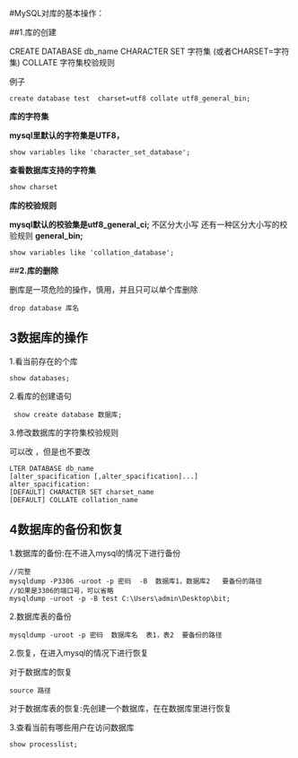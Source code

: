 #MySQL对库的基本操作：

##1.库的创建

CREATE DATABASE db_name CHARACTER SET    字符集  (或者CHARSET=字符集)  COLLATE  字符集校验规则 

例子

```mysql
create database test  charset=utf8 collate utf8_general_bin;
```

**库的字符集**

**mysql里默认的字符集是UTF8，**

```mysql
show variables like 'character_set_database';
```

**查看数据库支持的字符集**

```sql
show charset
```



**库的校验规则**

**mysql默认的校验集是utf8_general_ci;**  不区分大小写  还有一种区分大小写的校验规则  **general_bin;**

```mysql
show variables like 'collation_database';
```

##**2.库的删除**

删库是一项危险的操作，慎用，并且只可以单个库删除

```mysql
drop database 库名
```

## 3数据库的操作

1.看当前存在的个库

```mysql
show databases;
```

2.看库的创建语句

```mysql
 show create database 数据库;
```

3.修改数据库的字符集校验规则

可以改  ，但是也不要改

```mysql
LTER DATABASE db_name
[alter_spacification [,alter_spacification]...]
alter_spacification:
[DEFAULT] CHARACTER SET charset_name
[DEFAULT] COLLATE collation_name
```

## 4数据库的备份和恢复

1.数据库的备份:在不进入mysql的情况下进行备份

```mysql
//完整
mysqldump -P3306 -uroot -p 密码  -B  数据库1，数据库2   要备份的路径
//如果是3306的端口号，可以省略
mysqldump -uroot -p -B test C:\Users\admin\Desktop\bit;
```

2.数据库表的备份

```mysql
mysqldump -uroot -p 密码  数据库名  表1，表2  要备份的路径
```



2.恢复，在进入mysql的情况下进行恢复

对于数据库的恢复

```mysql
source 路径
```

对于数据库表的恢复:先创建一个数据库，在在数据库里进行恢复



3.查看当前有哪些用户在访问数据库

```mysql
show processlist;
```




